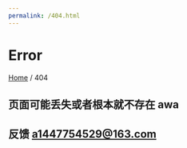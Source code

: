 ```yaml
---
permalink: /404.html
---
```


# Error

[Home](/chs.html) / 404

## 页面可能丢失或者根本就不存在 awa

## 反馈 a1447754529@163.com
